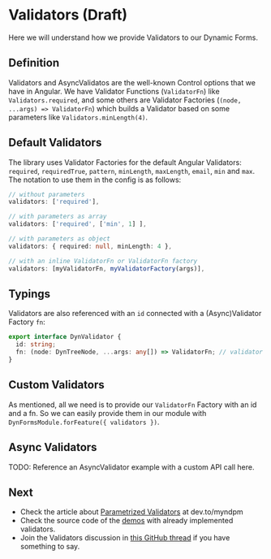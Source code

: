 # Validators (Draft)

Here we will understand how we provide Validators to our Dynamic Forms.

## Definition

Validators and AsyncValidatos are the well-known Control options that we have in Angular.
We have Validator Functions (`ValidatorFn`) like `Validators.required`, and some others are Validator Factories (`(node, ...args) => ValidatorFn`) which builds a Validator based on some parameters like `Validators.minLength(4)`.

## Default Validators

The library uses Validator Factories for the default Angular Validators: `required`, `requiredTrue`, `pattern`, `minLength`, `maxLength`, `email`, `min` and `max`. The notation to use them in the config is as follows:

```typescript
// without parameters
validators: ['required'],

// with parameters as array
validators: ['required', ['min', 1] ],

// with parameters as object
validators: { required: null, minLength: 4 },

// with an inline ValidatorFn or ValidatorFn factory
validators: [myValidatorFn, myValidatorFactory(args)],
```

## Typings

Validators are also referenced with an `id` connected with a (Async)Validator Factory `fn`:

```typescript
export interface DynValidator {
  id: string;
  fn: (node: DynTreeNode, ...args: any[]) => ValidatorFn; // validator factory
}
```

## Custom Validators

As mentioned, all we need is to provide our `ValidatorFn` Factory with an id and a fn. So we can easily provide them in our module with `DynFormsModule.forFeature({ validators })`.

## Async Validators

TODO: Reference an AsyncValidator example with a custom API call here.

## Next

- Check the article about [Parametrized Validators](https://dev.to/myndpm/parametrized-validators-in-dynamic-forms-5emf) at dev.to/myndpm
- Check the source code of the [demos](https://mynd.dev/demos) with already implemented validators.
- Join the Validators discussion in [this GitHub thread](https://github.com/myndpm/open-source/discussions/2) if you have something to say.
